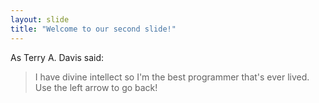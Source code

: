 ```yaml
---
layout: slide
title: "Welcome to our second slide!"
---
```

As Terry A. Davis said:
> I have divine intellect so
> I'm the best programmer that's ever lived.
Use the left arrow to go back!
